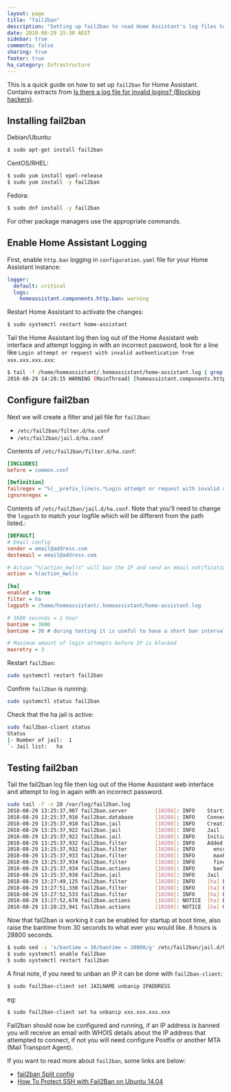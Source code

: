 ```yaml
---
layout: page
title: "fail2ban"
description: "Setting up fail2ban to read Home Assistant's log files to improve security."
date: 2018-08-29 15:30 AEST
sidebar: true
comments: false
sharing: true
footer: true
ha_category: Infrastructure
---
```


This is a quick guide on how to set up `fail2ban` for Home Assistant. Contains extracts from [Is there a log file for invalid logins? \(Blocking hackers\)](https://community.home-assistant.io/t/is-there-a-log-file-for-invalid-logins-blocking-hackers/2892).

## Installing fail2ban

Debian/Ubuntu:

```bash
$ sudo apt-get install fail2ban
```

CentOS/RHEL:

```bash
$ sudo yum install epel-release
$ sudo yum install -y fail2ban
```
Fedora:

```bash
$ sudo dnf install -y fail2ban
```

For other package managers use the appropriate commands.

## Enable Home Assistant Logging

First, enable `http.ban` logging in `configuration.yaml` file for your Home Assistant instance:

```yaml
logger:
  default: critical
  logs:
    homeassistant.components.http.ban: warning
```

Restart Home Assistant to activate the changes:

```bash
$ sudo systemctl restart home-assistant
```

Tail the Home Assistant log then log out of the Home Assistant web interface and attempt logging in with an incorrect password, look for a line like `Login attempt or request with invalid authentication from xxx.xxx.xxx.xxx`:

```bash
$ tail -f /home/homeassistant/.homeassistant/home-assistant.log | grep WARNING
2018-08-29 14:28:15 WARNING (MainThread) [homeassistant.components.http.ban] Login attempt or request with invalid authentication from xxx.xxx.xxx.xxx
```

## Configure fail2ban

Next we will create a filter and jail file for `fail2ban`:

- `/etc/fail2ban/filter.d/ha.conf`
- `/etc/fail2ban/jail.d/ha.conf`

Contents of `/etc/fail2ban/filter.d/ha.conf`:

```ini
[INCLUDES]
before = common.conf

[Definition]
failregex = ^%(__prefix_line)s.*Login attempt or request with invalid authentication from <HOST>.*$
ignoreregex =
```

Contents of `/etc/fail2ban/jail.d/ha.conf`. Note that you'll need to change the `logpath` to match your logfile which will be different from the path listed.:

```ini
[DEFAULT]
# Email config
sender = email@address.com
destemail = email@address.com

# Action "%(action_mwl)s" will ban the IP and send an email notification including whois data and log entries.
action = %(action_mwl)s

[ha]
enabled = true
filter = ha
logpath = /home/homeassistant/.homeassistant/home-assistant.log

# 3600 seconds = 1 hour
bantime = 3600
bantime = 30 # during testing it is useful to have a short ban interval, comment out this line later

# Maximum amount of login attempts before IP is blocked
maxretry = 3
```

Restart `fail2ban`:

```bash
sudo systemctl restart fail2ban
```

Confirm `fail2ban` is running:

```bash
sudo systemctl status fail2ban
```

Check that the ha jail is active:

```bash
sudo fail2ban-client status
Status
|- Number of jail:	1
`- Jail list:	ha
```

## Testing fail2ban

Tail the fail2ban log file then log out of the Home Assistant web interface and attempt to log in again with an incorrect password.
```bash
sudo tail -f -n 20 /var/log/fail2ban.log
2018-08-29 13:25:37,907 fail2ban.server         [10208]: INFO    Starting Fail2ban v0.10.3.fix1
2018-08-29 13:25:37,916 fail2ban.database       [10208]: INFO    Connected to fail2ban persistent database '/var/lib/fail2ban/fail2ban.sqlite3'
2018-08-29 13:25:37,918 fail2ban.jail           [10208]: INFO    Creating new jail 'ha'
2018-08-29 13:25:37,922 fail2ban.jail           [10208]: INFO    Jail 'ha' uses poller {}
2018-08-29 13:25:37,922 fail2ban.jail           [10208]: INFO    Initiated 'polling' backend
2018-08-29 13:25:37,932 fail2ban.filter         [10208]: INFO    Added logfile: '/home/homeassistant/.homeassistant/home-assistant.log' (pos = 5873, hash = 02ec3aefc005465a6cd8db91eff2d5e57c45757e)
2018-08-29 13:25:37,932 fail2ban.filter         [10208]: INFO      encoding: UTF-8
2018-08-29 13:25:37,933 fail2ban.filter         [10208]: INFO      maxRetry: 3
2018-08-29 13:25:37,934 fail2ban.filter         [10208]: INFO      findtime: 600
2018-08-29 13:25:37,934 fail2ban.actions        [10208]: INFO      banTime: 30
2018-08-29 13:25:37,938 fail2ban.jail           [10208]: INFO    Jail 'ha' started
2018-08-29 13:27:49,125 fail2ban.filter         [10208]: INFO    [ha] Found xxx.xxx.xxx.xxx - 2018-08-29 13:27:48
2018-08-29 13:27:51,330 fail2ban.filter         [10208]: INFO    [ha] Found xxx.xxx.xxx.xxx - 2018-08-29 13:27:51
2018-08-29 13:27:52,533 fail2ban.filter         [10208]: INFO    [ha] Found xxx.xxx.xxx.xxx - 2018-08-29 13:27:52
2018-08-29 13:27:52,678 fail2ban.actions        [10208]: NOTICE  [ha] Ban xxx.xxx.xxx.xxx
2018-08-29 13:28:23,941 fail2ban.actions        [10208]: NOTICE  [ha] Unban xxx.xxx.xxx.xxx
```

Now that fail2ban is working it can be enabled for startup at boot time, also raise the bantime from 30 seconds to what ever you would like. 8 hours is 28800 seconds.

```bash
$ sudo sed -i 's/bantime = 30/bantime = 28800/g' /etc/fail2ban/jail.d/ha.conf
$ sudo systemctl enable fail2ban
$ sudo systemctl restart fail2ban
```

A final note, if you need to unban an IP it can be done with `fail2ban-client`:

```bash
$ sudo fail2ban-client set JAILNAME unbanip IPADDRESS
```
eg:

```bash
$ sudo fail2ban-client set ha unbanip xxx.xxx.xxx.xxx
```

Fail2ban should now be configured and running, if an IP address is banned you will receive an email with WHOIS details about the IP address that attempted to connect, if not you will need configure Postfix or another MTA (Mail Transport Agent).

If you want to read more about `fail2ban`, some links are below:

 - [fail2ban Split config](http://www.fail2ban.org/wiki/index.php/FEATURE_Split_config)
 - [How To Protect SSH with Fail2Ban on Ubuntu 14.04](https://www.digitalocean.com/community/tutorials/how-to-protect-ssh-with-fail2ban-on-ubuntu-14-04)
